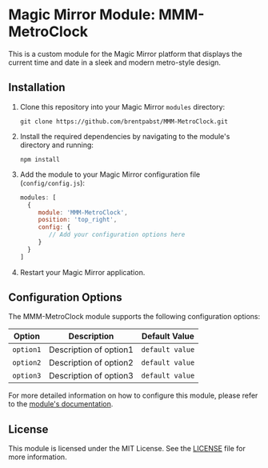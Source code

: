 # Magic Mirror Module: MMM-MetroClock

This is a custom module for the Magic Mirror platform that displays the current time and date in a sleek and modern metro-style design.

## Installation

1. Clone this repository into your Magic Mirror `modules` directory:
    ```
    git clone https://github.com/brentpabst/MMM-MetroClock.git
    ```

2. Install the required dependencies by navigating to the module's directory and running:
    ```
    npm install
    ```

3. Add the module to your Magic Mirror configuration file (`config/config.js`):
    ```javascript
    modules: [
      {
         module: 'MMM-MetroClock',
         position: 'top_right',
         config: {
            // Add your configuration options here
         }
      }
    ]
    ```

4. Restart your Magic Mirror application.

## Configuration Options

The MMM-MetroClock module supports the following configuration options:

| Option        | Description           | Default Value  |
| ------------- |-----------------------| -------------- |
| `option1`     | Description of option1| `default value`|
| `option2`     | Description of option2| `default value`|
| `option3`     | Description of option3| `default value`|

For more detailed information on how to configure this module, please refer to the [module's documentation](https://github.com/brentpabst/MMM-MetroClock).

## License

This module is licensed under the MIT License. See the [LICENSE](https://github.com/brentpabst/MMM-MetroClock/blob/main/LICENSE) file for more information.
